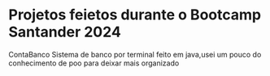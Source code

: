 # Projetos feietos durante o Bootcamp Santander 2024

ContaBanco
Sistema de banco por terminal feito em java,usei um pouco do conhecimento de poo para deixar mais organizado